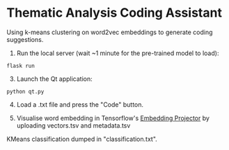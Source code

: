 # Thematic Analysis Coding Assistant

Using k-means clustering on word2vec embeddings to generate coding suggestions.

1) Run the local server (wait ~1 minute for the pre-trained model to load):
```
flask run
```
3) Launch the Qt application:
```
python qt.py
```
4) Load a .txt file and press the "Code" button.

4) Visualise word embedding in Tensorflow's [Embedding Projector](https://projector.tensorflow.org/) by uploading vectors.tsv and metadata.tsv

KMeans classification dumped in "classification.txt".
